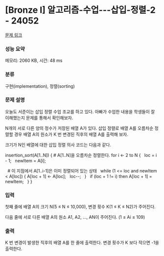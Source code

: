 # [Bronze I] 알고리즘-수업---삽입-정렬-2 - 24052 

[문제 링크](https://www.acmicpc.net/problem/24052) 

### 성능 요약

메모리: 2060 KB, 시간: 48 ms

### 분류

구현(implementation), 정렬(sorting)

### 문제 설명

오늘도 서준이는 삽입 정렬 수업 조교를 하고 있다. 아빠가 수업한 내용을 학생들이 잘 이해했는지 문제를 통해서 확인해보자.

N개의 서로 다른 양의 정수가 저장된 배열 A가 있다. 삽입 정렬로 배열 A를 오름차순 정렬할 경우 배열 A의 원소가 K 번 변경된 직후의 배열 A를 출력해 보자.

크기가 N인 배열에 대한 삽입 정렬 의사 코드는 다음과 같다.

insertion_sort(A[1..N]) { # A[1..N]을 오름차순 정렬한다.
    for i <- 2 to N {
        loc = i - 1;
        newItem = A[i];

        # 이 지점에서 A[1..i-1]은 이미 정렬되어 있는 상태
        while (1 <= loc and newItem < A[loc]) {
            A[loc + 1] <- A[loc];
            loc--;
        }
        if (loc + 1 != i) then A[loc + 1] = newItem;
    }
}
### 입력 

 첫째 줄에 배열 A의 크기 N(5 ≤ N ≤ 10,000), 변경 횟수 K(1 ≤ K ≤ N2)가 주어진다.

다음 줄에 서로 다른 배열 A의 원소 A1, A2, ..., AN이 주어진다. (1 ≤ Ai ≤ 109)
### 출력 

 K 번 변경이 발생한 직후의 배열 A를 한 줄에 출력한다. 변경 횟수가 K 보다 작으면 -1을 출력한다.


